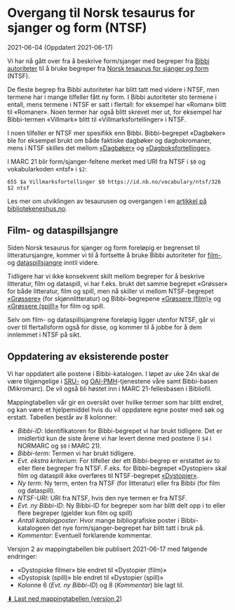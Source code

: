# Overgang til Norsk tesaurus for sjanger og form (NTSF)

2021-06-04 (Oppdatert 2021-06-17)

Vi har nå gått over fra å beskrive form/sjanger med begreper fra 
[Bibbi autoriteter](/hente/autoritetsdata) til å bruke begreper fra 
[Norsk tesaurus for sjanger og form](https://bibliotekutvikling.no/kunnskapsorganisering/kunnskapsorganisering/vokabularer-utkast/felles-autoritetsregister-for-personer-og-korporasjoner/) (NTSF).

De fleste begrep fra Bibbi autoriteter har blitt tatt med videre i NTSF, men termene har i mange tilfeller fått ny form.
I Bibbi autoriteter sto termene i entall, mens termene i NTSF er satt i flertall: for eksempel har «Roman» blitt til «Romaner».
Noen termer har også blitt skrevet mer ut, for eksempel har Bibbi-termen «Villmark» blitt til «Villmarksfortellinger» i NTSF. 

I noen tilfeller er NTSF mer spesifikk enn Bibbi. Bibbi-begrepet «Dagbøker» ble for eksempel brukt om både faktiske dagbøker og dagbokromaner, mens i NTSF skilles det mellom [«Dagbøker»](https://id.nb.no/vocabulary/ntsf/54) og [«Dagboksfortellinger»](https://id.nb.no/vocabulary/ntsf/536).

I MARC 21 blir form/sjanger-feltene merket med URI fra NTSF i `$0` og vokabularkoden «ntsf» i `$2`:

```
655 $a Villmarksfortellinger $0 https://id.nb.no/vocabulary/ntsf/326 $2 ntsf
```

Les mer om utviklingen av tesaurusen og overgangen i en [artikkel på bibliotekeneshus.no](https://www.bibliotekeneshus.no/nasjonal-tesaurus-for-sjanger-og-form-na-er-vi-i-gang/).

## Film- og dataspillsjangre

Siden Norsk tesaurus for sjanger og form foreløpig er begrenset til litteratursjangre, 
kommer vi til å fortsette å bruke Bibbi autoriteter for 
[film-](https://id.bs.no/bibbi/group/efbe2d4b-b3de-4194-b069-b764b1333a23).
og [dataspillsjangre](https://id.bs.no/bibbi/group/a3ac9412-c520-4b1e-b393-ab9b0fc690b7) inntil videre.

Tidligere har vi ikke konsekvent skilt mellom begreper for å beskrive litteratur, film og dataspill,
vi har f.eks. brukt det samme begrepet «Grøsser» for både litteratur, film og spill, 
men nå skiller vi mellom NTSF-begrepet [«Grøssere»](https://id.nb.no/vocabulary/ntsf/118) (for skjønnlitteratur) og
Bibbi-begrepene [«Grøssere (film)»](https://id.bs.no/bibbi/1203108) og [«Grøssere (spill)»](https://id.bs.no/bibbi/1203115) for film og spill.

Selv om film- og dataspillsjangrene foreløpig ligger utenfor NTSF, går vi over til flertallsform også for disse, og kommer til å jobbe for å dem innlemmet i NTSF på sikt.

## Oppdatering av eksisterende poster

Vi har oppdatert alle postene i Bibbi-katalogen. I løpet av uke 24n skal de være tilgjengelige i
[SRU-](/hente/bibliografiske-data/sru) og [OAI-PMH](/hente/bibliografiske-data/oai-pmh)-tjenestene våre samt Bibbi-basen (Mikromarc). De vil også bli høstet inn i MARC 21-fellesbasen i Bibliofil.

Mappingtabellen vår gir en oversikt over hvilke termer som har blitt endret, og kan være et hjelpemiddel hvis du vil oppdatere egne poster med søk og erstatt. Tabellen består av 8 kolonner:

- *Bibbi-ID*: Identifikatoren for Bibbi-begrepet vi har brukt tidligere. Det er imidlertid kun de siste årene vi har levert denne med postene (i `$4` i NORMARC og `$0` i MARC 21).
- *Bibbi-term*: Termen vi har brukt tidligere.
- *Evt. ekstra kriterium*: For tilfeller der ett Bibbi-begrep er erstattet av to eller flere begreper fra NTSF. F.eks. for Bibbi-begrepet «Dystopier» skal film og dataspill ikke overføres til NTSF-begrepet [«Dystopier»](https://id.nb.no/vocabulary/ntsf/68).
- *Ny term*: Ny term, enten fra NTSF (for litteratur) eller fra Bibbi (for film og dataspill).
- *NTSF-URI*: URI fra NTSF, hvis den nye termen er fra NTSF.
- *Evt. ny Bibbi-ID*: Ny Bibbi-ID for begreper som har blitt delt opp i to eller flere begreper (gjelder kun film og spill) 
- *Antall katalogposter*: Hvor mange bibliografiske poster i Bibbi-katalogeen det nye form/sjanger-begrepet har blitt tatt i bruk på.
- *Kommentar*: Eventuell forklarende kommentar.

Versjon 2 av mappingtabellen ble publisert 2021-06-17 med følgende endringer:

- «Dystopiske filmer» ble endret til «Dystopier (film)»
- «Dystopisk (spill)» ble endret til «Dystopier (spill)»
- Kolonne 6 (*Evt. ny Bibbi-ID*) og 8 (*Kommentar*) ble lagt til.

[⬇ Last ned mappingtabellen (versjon 2)](/vedlegg/2021-06-17-bibbi-ntsf-mapping-v2.xlsx)

<!--
Det kan hende systemleverandøren din kan være behjelpelig med å oppdatere poster.
-->
